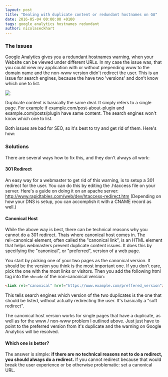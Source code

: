 ```yaml
---
layout: post
title: "Dealing with duplicate content or redundant hostnames on GA"
date: 2016-05-04 00:00:00 +0100
tags: google analytics hostnames redundant
author: nicolaseckhart
---
```


### The issues
Google Analytics gives you a redundant hostnames warning, when your Website can be viewed under different URLs. In my case
the issue was, that you could view my application with or without prepending www to the domain name and the non-www version
didn't redirect the user. This is an issue for search engines, because the have two 'versions' and don't know which one to
list.

![](http://i.imgur.com/hhNUF7t.png)

Duplicate content is basically the same deal. It simply refers to a single page. For example if example.com/post-about-plugin
and example.com/posts/plugin have same content. The search engines won't know which one to list.

Both issues are bad for SEO, so it's best to try and get rid of them. Here's how:

### Solutions
There are several ways how to fix this, and they don't always all work:

#### 301 Redirect
An easy way for a webmaster to get rid of this warning, is to setup a 301 redirect for the user.
You can do this by editing the .htaccess file on your server. Here's a guide on doing it on an
apache server: http://www.rapidtables.com/web/dev/htaccess-redirect.htm
(Depending on how your DNS is setup, you can accomplish it with a CNAME record as well.)

#### Canonical Host
While the above way is best, there can be technical reasons why you cannot do a 301 redirect.
Thats where canonical host comes in. The rel=canonical element, often called the "canonical link",
is an HTML element that helps webmasters prevent duplicate content issues.
It does this by specifying the "canonical", or "preferred", version of a web page.

You start by picking one of your two pages as the canonical version. It should be the version you think is
the most important one. If you don't care, pick the one with the most links or visitors.
Then you add the following html tag into the `<head>` of the non-canonical version:

```html
<link rel="canonical" href="https://www.example.com/preffered_version">
```

This tells search engines which version of the two duplicates is the one that should be listed, without actually
redirecting the user. It's basically a "soft redirect".

The canonical host version works for single pages that have a duplicate, as well as for the www / non-www problem
I outlined above. Just just have to point to the preferred version from it's duplicate and the warning on Google Analytics
will be resolved.

#### Which one is better?
The answer is simple: **if there are no technical reasons not to do a redirect, you should always do a redirect.**
If you cannot redirect because that would break the user experience or be otherwise problematic: set a canonical URL.
